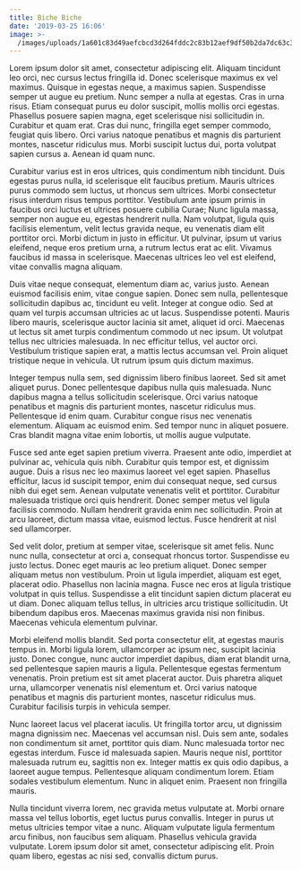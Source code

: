```yaml
---
title: Biche Biche
date: '2019-03-25 16:06'
image: >-
  /images/uploads/1a601c83d49aefcbcd3d264fddc2c83b12aef9df50b2da7dc63c3b769a4b201c.jpeg
---
```

Lorem ipsum dolor sit amet, consectetur adipiscing elit. Aliquam tincidunt leo orci, nec cursus lectus fringilla id. Donec scelerisque maximus ex vel maximus. Quisque in egestas neque, a maximus sapien. Suspendisse semper ut augue eu pretium. Nunc semper a nulla at egestas. Cras in urna risus. Etiam consequat purus eu dolor suscipit, mollis mollis orci egestas. Phasellus posuere sapien magna, eget scelerisque nisi sollicitudin in. Curabitur et quam erat. Cras dui nunc, fringilla eget semper commodo, feugiat quis libero. Orci varius natoque penatibus et magnis dis parturient montes, nascetur ridiculus mus. Morbi suscipit luctus dui, porta volutpat sapien cursus a. Aenean id quam nunc.



Curabitur varius est in eros ultrices, quis condimentum nibh tincidunt. Duis egestas purus nulla, id scelerisque elit faucibus pretium. Mauris ultrices purus commodo sem luctus, ut rhoncus sem ultrices. Morbi consectetur risus interdum risus tempus porttitor. Vestibulum ante ipsum primis in faucibus orci luctus et ultrices posuere cubilia Curae; Nunc ligula massa, semper non augue eu, egestas hendrerit nulla. Nam volutpat, ligula quis facilisis elementum, velit lectus gravida neque, eu venenatis diam elit porttitor orci. Morbi dictum in justo in efficitur. Ut pulvinar, ipsum ut varius eleifend, neque eros pretium urna, a rutrum lectus erat ac elit. Vivamus faucibus id massa in scelerisque. Maecenas ultrices leo vel est eleifend, vitae convallis magna aliquam.



Duis vitae neque consequat, elementum diam ac, varius justo. Aenean euismod facilisis enim, vitae congue sapien. Donec sem nulla, pellentesque sollicitudin dapibus ac, tincidunt eu velit. Integer at congue odio. Sed at quam vel turpis accumsan ultricies ac ut lacus. Suspendisse potenti. Mauris libero mauris, scelerisque auctor lacinia sit amet, aliquet id orci. Maecenas ut lectus sit amet turpis condimentum commodo ut nec ipsum. Ut volutpat tellus nec ultricies malesuada. In nec efficitur tellus, vel auctor orci. Vestibulum tristique sapien erat, a mattis lectus accumsan vel. Proin aliquet tristique neque in vehicula. Ut rutrum ipsum quis dictum maximus.



Integer tempus nulla sem, sed dignissim libero finibus laoreet. Sed sit amet aliquet purus. Donec pellentesque dapibus nulla quis malesuada. Nunc dapibus magna a tellus sollicitudin scelerisque. Orci varius natoque penatibus et magnis dis parturient montes, nascetur ridiculus mus. Pellentesque id enim quam. Curabitur congue risus nec venenatis elementum. Aliquam ac euismod enim. Sed tempor nunc in aliquet posuere. Cras blandit magna vitae enim lobortis, ut mollis augue vulputate.



Fusce sed ante eget sapien pretium viverra. Praesent ante odio, imperdiet at pulvinar ac, vehicula quis nibh. Curabitur quis tempor est, et dignissim augue. Duis a risus nec leo maximus laoreet vel eget sapien. Phasellus efficitur, lacus id suscipit tempor, enim dui consequat neque, sed cursus nibh dui eget sem. Aenean vulputate venenatis velit et porttitor. Curabitur malesuada tristique orci quis hendrerit. Donec semper metus vel ligula facilisis commodo. Nullam hendrerit gravida enim nec sollicitudin. Proin at arcu laoreet, dictum massa vitae, euismod lectus. Fusce hendrerit at nisl sed ullamcorper.



Sed velit dolor, pretium at semper vitae, scelerisque sit amet felis. Nunc nunc nulla, consectetur at orci a, consequat rhoncus tortor. Suspendisse eu justo lectus. Donec eget mauris ac leo pretium aliquet. Donec semper aliquam metus non vestibulum. Proin ut ligula imperdiet, aliquam est eget, placerat odio. Phasellus non lacinia magna. Fusce nec eros at ligula tristique volutpat in quis tellus. Suspendisse a elit tincidunt sapien dictum placerat eu ut diam. Donec aliquam tellus tellus, in ultricies arcu tristique sollicitudin. Ut bibendum dapibus eros. Maecenas maximus gravida nisi non finibus. Maecenas vehicula elementum pulvinar.



Morbi eleifend mollis blandit. Sed porta consectetur elit, at egestas mauris tempus in. Morbi ligula lorem, ullamcorper ac ipsum nec, suscipit lacinia justo. Donec congue, nunc auctor imperdiet dapibus, diam erat blandit urna, sed pellentesque sapien mauris a ligula. Pellentesque egestas fermentum venenatis. Proin pretium est sit amet placerat auctor. Duis pharetra aliquet urna, ullamcorper venenatis nisl elementum et. Orci varius natoque penatibus et magnis dis parturient montes, nascetur ridiculus mus. Curabitur facilisis turpis in vehicula semper.



Nunc laoreet lacus vel placerat iaculis. Ut fringilla tortor arcu, ut dignissim magna dignissim nec. Maecenas vel accumsan nisl. Duis sem ante, sodales non condimentum sit amet, porttitor quis diam. Nunc malesuada tortor nec egestas interdum. Fusce id malesuada sapien. Mauris neque nisl, porttitor malesuada rutrum eu, sagittis non ex. Integer mattis ex quis odio dapibus, a laoreet augue tempus. Pellentesque aliquam condimentum lorem. Etiam sodales vestibulum elementum. Nunc in aliquet enim. Praesent non fringilla mauris.



Nulla tincidunt viverra lorem, nec gravida metus vulputate at. Morbi ornare massa vel tellus lobortis, eget luctus purus convallis. Integer in purus ut metus ultricies tempor vitae a nunc. Aliquam vulputate ligula fermentum arcu finibus, non faucibus sem aliquam. Phasellus vehicula gravida vulputate. Lorem ipsum dolor sit amet, consectetur adipiscing elit. Proin quam libero, egestas ac nisi sed, convallis dictum purus.
